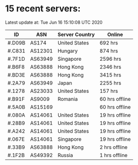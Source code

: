 # 15 recent servers:

Latest update at: Tue Jun 16 15:10:08 UTC 2020

| ID | ASN | Server Country | Online |
| -- | --- | -------------- | ------ |
| #.D09B | AS174 | United States | 692 hrs |
| #.C831 | AS12301 | Hungary | 874 hrs |
| #.7F1D | AS63949 | Singapore | 2596 hrs |
| #.B6F8 | AS63888 | Hong Kong | 2346 hrs |
| #.BD3E | AS63888 | Hong Kong | 3415 hrs |
| #.2A79 | AS63949 | Japan | 2255 hrs |
| #.1278 | AS23033 | United States | 157 hrs |
| #.B91F | AS9009 | Romania | 60 hrs offline |
| #.5A0B | AS15169 |  | 60 hrs offline |
| #.080A | AS14061 | United States | 19 hrs offline |
| #.28B9 | AS14061 | United States | 19 hrs offline |
| #.A242 | AS14061 | United States | 19 hrs offline |
| #.067E | AS14061 | Singapore | 19 hrs offline |
| #.33B9 | AS63888 | Hong Kong | 2 hrs offline |
| #.1F2B | AS49392 | Russia | 1 hrs offline |

